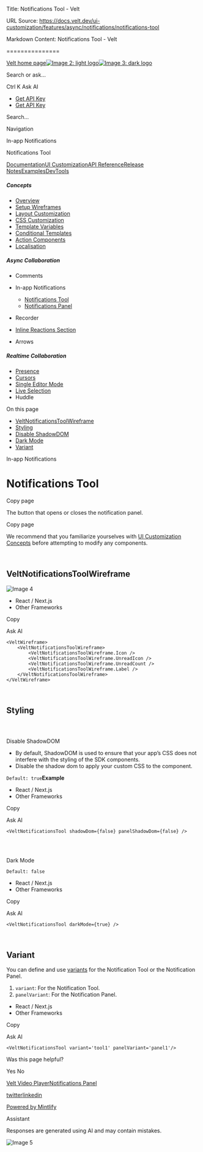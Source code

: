 Title: Notifications Tool - Velt

URL Source: https://docs.velt.dev/ui-customization/features/async/notifications/notifications-tool

Markdown Content:
Notifications Tool - Velt

===============

[Velt home page![Image 2: light logo](https://mintlify.s3.us-west-1.amazonaws.com/velt/velt-logo-big-light.png)![Image 3: dark logo](https://mintlify.s3.us-west-1.amazonaws.com/velt/velt-logo-big.png)](https://docs.velt.dev/)

Search or ask...

Ctrl K Ask AI

*   [Get API Key](https://console.velt.dev/)
*   [Get API Key](https://console.velt.dev/)

Search...

Navigation

In-app Notifications

Notifications Tool

[Documentation](https://docs.velt.dev/get-started/overview)[UI Customization](https://docs.velt.dev/ui-customization/overview)[API Reference](https://docs.velt.dev/api-reference/rest-apis/v2/organizations/add-organizations)[Release Notes](https://docs.velt.dev/release-notes/version-4/upgrade-guide)[Examples](https://velt.dev/examples)[DevTools](https://velt.dev/devtools)

##### Concepts

*   [Overview](https://docs.velt.dev/ui-customization/overview)
*   [Setup Wireframes](https://docs.velt.dev/ui-customization/setup)
*   [Layout Customization](https://docs.velt.dev/ui-customization/layout)
*   [CSS Customization](https://docs.velt.dev/ui-customization/styling)
*   [Template Variables](https://docs.velt.dev/ui-customization/template-variables)
*   [Conditional Templates](https://docs.velt.dev/ui-customization/conditional-templates)
*   [Action Components](https://docs.velt.dev/ui-customization/custom-action-component)
*   [Localisation](https://docs.velt.dev/ui-customization/localisation)

##### Async Collaboration

*   Comments  
*   In-app Notifications  
    *   [Notifications Tool](https://docs.velt.dev/ui-customization/features/async/notifications/notifications-tool)
    *   [Notifications Panel](https://docs.velt.dev/ui-customization/features/async/notifications/notifications-panel)

*   Recorder  
*   [Inline Reactions Section](https://docs.velt.dev/ui-customization/features/async/inline-reactions)
*   Arrows  

##### Realtime Collaboration

*   [Presence](https://docs.velt.dev/ui-customization/features/realtime/presence)
*   [Cursors](https://docs.velt.dev/ui-customization/features/realtime/cursors)
*   [Single Editor Mode](https://docs.velt.dev/ui-customization/features/realtime/single-editor-mode)
*   [Live Selection](https://docs.velt.dev/ui-customization/features/realtime/live-selection)
*   Huddle  

On this page

*   [VeltNotificationsToolWireframe](https://docs.velt.dev/ui-customization/features/async/notifications/notifications-tool#veltnotificationstoolwireframe)
*   [Styling](https://docs.velt.dev/ui-customization/features/async/notifications/notifications-tool#styling)
*   [Disable ShadowDOM](https://docs.velt.dev/ui-customization/features/async/notifications/notifications-tool#disable-shadowdom)
*   [Dark Mode](https://docs.velt.dev/ui-customization/features/async/notifications/notifications-tool#dark-mode)
*   [Variant](https://docs.velt.dev/ui-customization/features/async/notifications/notifications-tool#variant)

In-app Notifications

Notifications Tool
==================

Copy page

The button that opens or closes the notification panel.

Copy page

We recommend that you familiarize yourselves with [UI Customization Concepts](https://docs.velt.dev/ui-customization/overview) before attempting to modify any components.

[​](https://docs.velt.dev/ui-customization/features/async/notifications/notifications-tool#veltnotificationstoolwireframe)

VeltNotificationsToolWireframe
----------------------------------------------------------------------------------------------------------------------------------------------------------

![Image 4](https://mintlify.s3.us-west-1.amazonaws.com/velt/images/customization/notification/notification-tool.png)

*    React / Next.js
*    Other Frameworks

Copy

Ask AI

```
<VeltWireframe>
    <VeltNotificationsToolWireframe>
        <VeltNotificationsToolWireframe.Icon />
        <VeltNotificationsToolWireframe.UnreadIcon />
        <VeltNotificationsToolWireframe.UnreadCount />
        <VeltNotificationsToolWireframe.Label />
    </VeltNotificationsToolWireframe>
</VeltWireframe>
```

[​](https://docs.velt.dev/ui-customization/features/async/notifications/notifications-tool#styling)

Styling
------------------------------------------------------------------------------------------------------------

### [​](https://docs.velt.dev/ui-customization/features/async/notifications/notifications-tool#disable-shadowdom)

Disable ShadowDOM

*   By default, ShadowDOM is used to ensure that your app’s CSS does not interfere with the styling of the SDK components.
*   Disable the shadow dom to apply your custom CSS to the component.

`Default: true`**Example**

*    React / Next.js
*    Other Frameworks

Copy

Ask AI

```
<VeltNotificationsTool shadowDom={false} panelShadowDom={false} />
```

### [​](https://docs.velt.dev/ui-customization/features/async/notifications/notifications-tool#dark-mode)

Dark Mode

`Default: false`

*    React / Next.js
*    Other Frameworks

Copy

Ask AI

```
<VeltNotificationsTool darkMode={true} />
```

[​](https://docs.velt.dev/ui-customization/features/async/notifications/notifications-tool#variant)

Variant
------------------------------------------------------------------------------------------------------------

You can define and use [variants](https://docs.velt.dev/ui-customization/layout#variants) for the Notification Tool or the Notification Panel.
1.   `variant`: For the Notification Tool.
2.   `panelVariant`: For the Notification Panel.

*    React / Next.js
*    Other Frameworks

Copy

Ask AI

```
<VeltNotificationsTool variant='tool1' panelVariant='panel1'/>
```

Was this page helpful?

Yes No

[Velt Video Player](https://docs.velt.dev/ui-customization/features/async/comments/comment-video-player)[Notifications Panel](https://docs.velt.dev/ui-customization/features/async/notifications/notifications-panel)

[twitter](https://twitter.com/veltjs)[linkedin](https://www.linkedin.com/company/veltjs)

[Powered by Mintlify](https://mintlify.com/preview-request?utm_campaign=poweredBy&utm_medium=referral&utm_source=velt)

Assistant

Responses are generated using AI and may contain mistakes.

![Image 5](https://mintlify.s3.us-west-1.amazonaws.com/velt/images/customization/notification/notification-tool.png)
